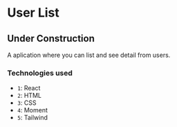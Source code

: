 # User List

## Under Construction

A aplication where you can list and see detail from users.

### Technologies used
- `1`: React
- `2`: HTML
- `3`: CSS
- `4`: Moment
- `5`: Tailwind
